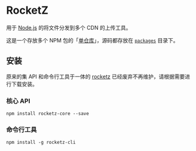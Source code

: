 # RocketZ

用于 [Node.js](https://nodejs.org/) 的将文件分发到多个 CDN 的上传工具。

这是一个存放多个 NPM 包的「[单仓库](https://github.com/babel/babel/blob/master/doc/design/monorepo.md)」，源码都存放在 [`packages`](packages) 目录下。

## 安装

原来的集 API 和命令行工具于一体的 [rocketz](https://www.npmjs.com/package/rocketz) 已经废弃不再维护，请根据需要进行下载安装。

### 核心 API

```
npm install rocketz-core --save
```

### 命令行工具

```
npm install -g rocketz-cli
```